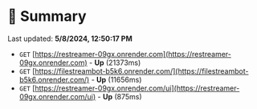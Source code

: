 # 📖 Summary
Last updated: **5/8/2024, 12:50:17 PM**

- `GET` [https://restreamer-09gx.onrender.com](https://restreamer-09gx.onrender.com) - **Up** (21373ms)
- `GET` [https://filestreambot-b5k6.onrender.com/](https://filestreambot-b5k6.onrender.com/) - **Up** (11656ms)
- `GET` [https://restreamer-09gx.onrender.com/ui](https://restreamer-09gx.onrender.com/ui) - **Up** (875ms)
